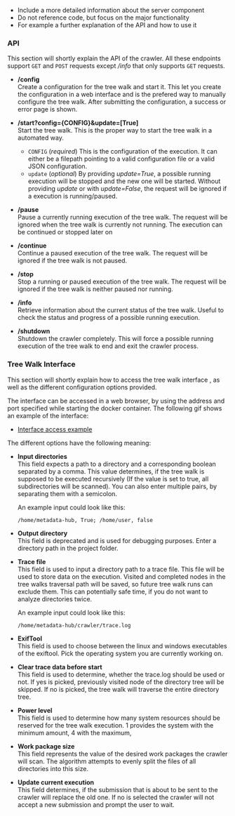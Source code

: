 * Include a more detailed information about the server component
* Do not reference code, but focus on the major functionality
* For example a further explanation of the API and how to use it




### API

This section will shortly explain the API of the crawler.
All these endpoints support ``GET`` and ``POST`` requests except */info* that only supports ``GET`` requests.

* **/config**<br>
  Create a configuration for the tree walk and start it.
  This let you create the configuration in a web interface and is the prefered way to manually configure the tree walk.
  After submitting the configuration, a success or error page is shown.

* **/start?config={CONFIG}&update=[True]**<br>
  Start the tree walk.
  This is the proper way to start the tree walk in a automated way.
  * ``CONFIG`` (*required*)
  This is the configuration of the execution.
  It can either be a filepath pointing to a valid configuration file or a valid JSON configuration.
  * ``update`` (*optional*)
  By providing *update=True*, a possible running execution will be stopped and
  the new one will be started. Without providing *update* or with *update=False*,
  the request will be ignored if a execution is running/paused.

* **/pause**<br>
  Pause a currently running execution of the tree walk.
  The request will be ignored when the tree walk is currently not running.
  The execution can be continued or stopped later on

* **/continue**<br>
  Continue a paused execution of the tree walk.
  The request will be ignored if the tree walk is not paused.

* **/stop**<br>
  Stop a running or paused execution of the tree walk.
  The request will be ignored if the tree walk is neither paused nor running.

* **/info**<br>
  Retrieve information about the current status of the tree walk.
  Useful to check the status and progress of a possible running execution.

* **/shutdown**<br>
  Shutdown the crawler completely.
  This will force a possible running execution of the tree walk to end
  and exit the crawler process.

### Tree Walk Interface

This section will shortly explain how to access the tree walk interface
, as well as the different configuration options provided.

The interface can be accessed in a web browser, by using the address and port specified while
starting the docker container. The following gif shows an example of the interface:


* [Interface access example](https://raw.githubusercontent.com/amos-project2/metadata-hub/cdd429035c5933281a85758d5feb2e619a6be19c/documentation/gifs/interface_access.gif)


The different options have the following meaning:
* **Input directories**<br>
  This field expects a path to a directory and a corresponding boolean separated by a comma.
  This value determines, if the tree walk is supposed to be executed recursively (If the value is set to true, all
  subdirectories will be scanned). You can also enter multiple pairs, by separating them with
  a semicolon.

  An example input could look like this:

  ``/home/metadata-hub, True; /home/user, false``

* **Output directory**<br>
  This field is deprecated and is used for debugging purposes. Enter a directory path
  in the project folder.

* **Trace file**<br>
  This field is used to input a directory path to a trace file. This file will be used to store data
  on the execution. Visited and completed nodes in the tree walks traversal path will be saved, so future
  tree walk runs can exclude them. This can potentially safe time, if you do not want to analyze directories
  twice.

   An example input could look like this:

  ``/home/metadata-hub/crawler/trace.log``

* **ExifTool**<br>
  This field is used to choose between the linux and windows executables of the exiftool. Pick
  the operating system you are currently working on.

* **Clear trace data before start**<br>
  This field is used to determine, whether the trace.log should be used or not. If yes is picked,
  previously visited node of the directory tree will be skipped. If no is picked, the tree walk will
  traverse the entire directory tree.


* **Power level**<br>
  This field is used to determine how many system resources should be reserved for the tree walk
  execution. 1 provides the system with the minimum amount, 4 with the maximum,

* **Work package size**<br>
  This field represents the value of the desired work packages the crawler will scan. The algorithm attempts
  to evenly split the files of all directories into this size.

* **Update current execution**<br>
  This field determines, if the submission that is about to be sent to the crawler will
  replace the old one. If no is selected the crawler will not accept a new submission and
  prompt the user to wait.
